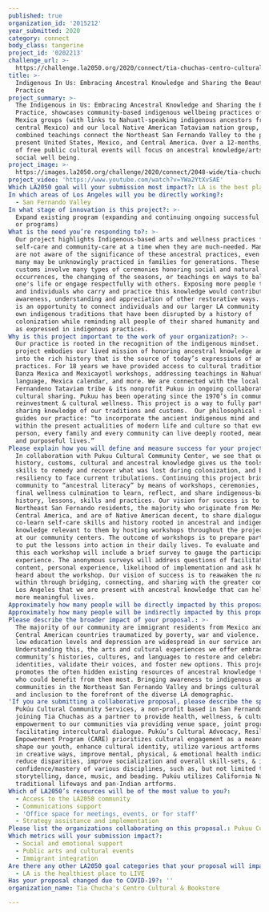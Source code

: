 ```yaml
---
published: true
organization_id: '2015212'
year_submitted: 2020
category: connect
body_class: tangerine
project_id: '0202213'
challenge_url: >-
  https://challenge.la2050.org/2020/connect/tia-chuchas-centro-cultural-bookstore/
title: >-
  Indigenous In Us: Embracing Ancestral Knowledge and Sharing the Beauty of
  Practice
project_summary: >-
  The Indigenous in Us: Embracing Ancestral Knowledge and Sharing the Beauty of
  Practice, showcases community-based indigenous wellbeing practices of Native
  Mexica groups (with links to Nahuatl-speaking indigenous ancestors from
  central Mexico) and our local Native American Tataviam nation group, whose
  combined teachings connect the Northeast San Fernando Valley to the past and
  present United States, Mexico, and Central America. Over a 12-months, a series
  of free public cultural events will focus on ancestral knowledge/arts for
  social well being.
project_image: >-
  https://images.la2050.org/challenge/2020/connect/2048-wide/tia-chuchas-centro-cultural-bookstore.jpg
project_video: 'https://www.youtube.com/watch?v=YWa2YtXvSAE'
Which LA2050 goal will your submission most impact?: LA is the best place to CONNECT
In which areas of Los Angeles will you be directly working?:
  - San Fernando Valley
In what stage of innovation is this project?: >-
  Expand existing program (expanding and continuing ongoing successful projects
  or programs)
What is the need you’re responding to?: >-
  Our project highlights Indigenous-based arts and wellness practices for
  self-care and community-care at a time when they are much-needed. Many people
  are not aware of the significance of these ancestral practices, even while
  many may be unknowingly practiced in families for generations. These cultural
  customs involve many types of ceremonies honoring social and natural
  occurrences, the changing of the seasons, or teachings on ways to balance
  one's life or engage respectfully with others. Exposing more people to groups
  and individuals who carry and practice this knowledge would contribute to an
  awareness, understanding and appreciation of other restorative ways. This work
  is an opportunity to connect individuals and our larger LA community to their
  own indigenous traditions that have been disrupted by a history of
  colonization while reminding all people of their shared humanity and diversity
  as expressed in indigenous practices.
Why is this project important to the work of your organization?: >-
  Our practice is rooted in the recognition of the indigenous mindset. This
  project embodies our lived mission of honoring ancestral knowledge and delves
  into the rich history that is the source of today’s expressions of ancestral
  practices. For 18 years we have provided access to cultural traditions such as
  Danza Mexica and Mexicayotl workshops, addressing teachings in Nahuatl
  language, Mexica calendar, and more. We are connected with the local
  Fernandeno Tataviam tribe & its nonprofit Pukuu in ongoing collaboration &
  cultural sharing. Pukuu has been operating since the 1970’s in community
  reinvestment & cultural wellness. This project is a way to fully partner in
  sharing knowledge of our traditions and customs.  Our philosophical statement
  guides our practice: “to incorporate the ancient indigenous mind and wisdom
  within the present actualities of modern life and culture so that every
  person, every family and every community can live deeply rooted, meaningful
  and purposeful lives.” 
Please explain how you will define and measure success for your project.: >-
  In collaboration with Pukuu Cultural Community Center, we see that our
  history, customs, cultural and ancestral knowledge gives us the tools and
  skills to remedy and recover what was lost during colonization, and build the
  resiliency to face current tribulations. Continuing this project bridges the
  community to “ancestral literacy” by means of workshops, ceremonies, and a
  final wellness culmination to learn, reflect, and share indigenous-based
  history, lessons, skills and practices. Our vision for success is to engage
  Northeast San Fernando residents, the majority who originate from Mexico,
  Central America, and are of Native American decent, to share dialogue,
  co-learn self-care skills and history rooted in ancestral and indigenous
  knowledge relevant to them by hosting workshops throughout the project period
  at our community centers. The outcome of workshops is to prepare participants
  to put the lessons into action in their daily lives. To evaluate and measure
  this each workshop will include a brief survey to gauge the participant’s
  experience. The anonymous surveys will address questions of facilitation,
  content, personal experience, likelihood of implementation and ask how they
  heard about the workshop. Our vision of success is to reawaken the native
  within through bridging, connecting, and sharing with the greater community of
  Los Angeles that we are present with ancestral knowledge that can help us live
  more meaningful lives. 
Approximately how many people will be directly impacted by this proposal?: '1500'
Approximately how many people will be indirectly impacted by this proposal?: '4000'
Please describe the broader impact of your proposal.: >-
  The majority of our community are immigrant residents from Mexico and other
  Central American countries traumatized by poverty, war and violence. Poverty,
  low education levels and depression are widespread in our service area.
  Understanding this, the arts and cultural experiences we offer embrace our
  community’s histories, cultures, and languages to restore and celebrate their
  identities, validate their voices, and foster new options. This project
  promotes the often hidden existing resources of ancestral knowledge to those
  who could benefit from them most. Bringing awareness to indigenous and native
  communities in the Northeast San Fernando Valley and brings cultural equity
  and inclusion to the forefront of the diverse LA demographic. 
'If you are submitting a collaborative proposal, please describe the specific role of partner organizations in the project.': >-
  Pukúu Cultural Community Services, a non-profit based in San Fernando, is
  joining Tia Chuchas as a partner to provide health, wellness, & cultural
  empowerment to our communities via providing venue space, joint programming, &
  facilitating intercultural dialogue. Pukúu’s Cultural Advocacy, Resiliency &
  Empowerment Program (CARE) prioritizes cultural engagement as a means to help
  shape our youth, enhance cultural identity, utilize various artforms & medium
  in creative ways, improve mental, physical, & emotional health indicators,
  reduce disparities, improve socialization and overall skill-sets, & improve
  confidence/mastery of various disciplines, such as, but not limited to
  storytelling, dance, music, and beading. Pukúu utilizes California Native
  traditional lifeways and pan-Indian artforms.
Which of LA2050’s resources will be of the most value to you?:
  - Access to the LA2050 community
  - Communications support
  - 'Office space for meetings, events, or for staff'
  - Strategy assistance and implementation
Please list the organizations collaborating on this proposal.: Pukuu Cultural Community Services
Which metrics will your submission impact?:
  - Social and emotional support
  - Public arts and cultural events
  - Immigrant integration
Are there any other LA2050 goal categories that your proposal will impact?:
  - LA is the healthiest place to LIVE
Has your proposal changed due to COVID-19?: ''
organization_name: Tia Chucha's Centro Cultural & Bookstore

---
```


